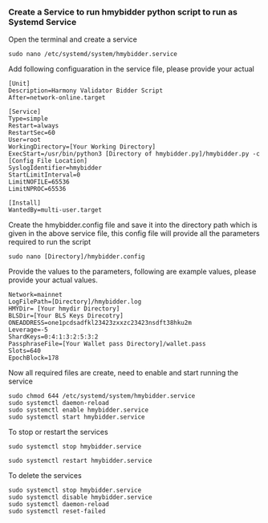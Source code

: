 
### Create a Service to run hmybidder python script to run as Systemd Service


Open the terminal and create a service
```
sudo nano /etc/systemd/system/hmybidder.service
```
Add following configuaration in the service file, please provide your actual 
```
[Unit]
Description=Harmony Validator Bidder Script
After=network-online.target

[Service]
Type=simple
Restart=always
RestartSec=60
User=root
WorkingDirectory=[Your Working Directory]
ExecStart=/usr/bin/python3 [Directory of hmybidder.py]/hmybidder.py -c [Config File Location]
SyslogIdentifier=hmybidder
StartLimitInterval=0
LimitNOFILE=65536
LimitNPROC=65536

[Install]
WantedBy=multi-user.target
```

Create the hmybidder.config file and save it into the directory path which is given in the above service file, this config file will provide all the parameters required to run the script

```
sudo nano [Directory]/hmybidder.config
```

Provide the values to the parameters, following are example values, please provide your actual values.

```
Network=mainnet
LogFilePath=[Directory]/hmybidder.log
HMYDir= [Your hmydir Directory] 
BLSDir=[Your BLS Keys Direcotry]
ONEADDRESS=one1pcdsadfkl23423zxxzc23423nsdft38hku2m
Leverage=-5
ShardKeys=0:4:1:3:2:5:3:2
PassphraseFile=[Your Wallet pass Directory]/wallet.pass
Slots=640
EpochBlock=178
```


Now all required files are create, need to enable and start running the service
```
sudo chmod 644 /etc/systemd/system/hmybidder.service
sudo systemctl daemon-reload
sudo systemctl enable hmybidder.service
sudo systemctl start hmybidder.service 
```

To stop or restart the services
```
sudo systemctl stop hmybidder.service 
```
```
sudo systemctl restart hmybidder.service 
```


To delete the services

```
sudo systemctl stop hmybidder.service
sudo systemctl disable hmybidder.service
sudo systemctl daemon-reload
sudo systemctl reset-failed
```
